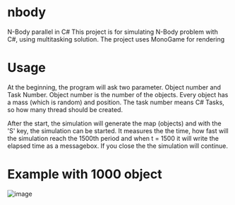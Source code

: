 # nbody
N-Body parallel in C#
 This project is for simulating N-Body problem with C#, using multitasking solution.
 The project uses MonoGame for rendering
 
 
 # Usage
 At the beginning, the program will ask two parameter. Object number and Task Number. Object number is the number of the objects.
 Every object has a mass (which is random) and position. 
 The task number means C# Tasks, so how many thread should be created. 
 
 After the start, the simulation will generate the map (objects) and with the 'S' key, the simulation can be started. It measures the the time, how fast will the simulation reach the 1500th period and when t = 1500 it will write the elapsed time as a messagebox. 
 If you close the the simulation will continue.


# Example with 1000 object

![image](https://user-images.githubusercontent.com/12836259/121678005-e92f9380-cab6-11eb-9ff1-a88e2cfd7fdb.png)
